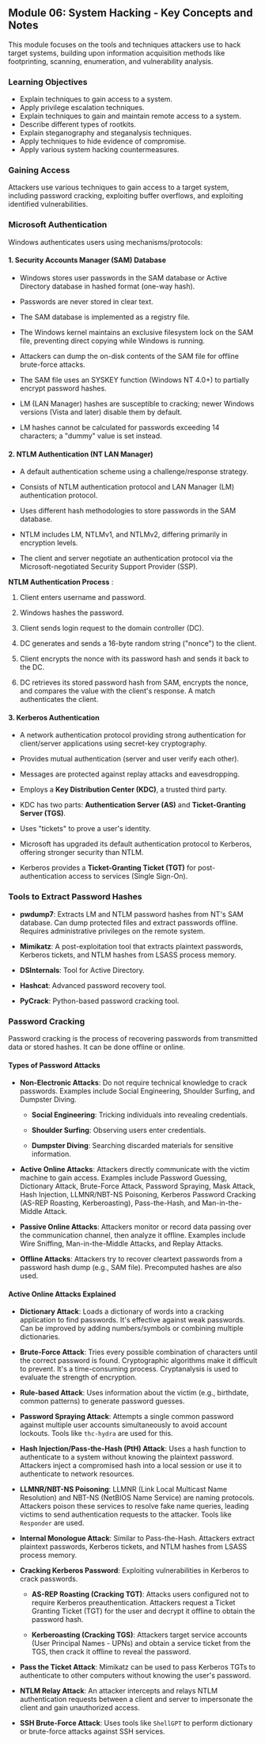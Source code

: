 ﻿## Module 06: System Hacking - Key Concepts and Notes

This module focuses on the tools and techniques attackers use to hack target systems, building upon information acquisition methods like footprinting, scanning, enumeration, and vulnerability analysis.

### Learning Objectives

-   Explain techniques to gain access to a system.
-   Apply privilege escalation techniques.
-   Explain techniques to gain and maintain remote access to a system.
-   Describe different types of rootkits.
-   Explain steganography and steganalysis techniques.
-   Apply techniques to hide evidence of compromise.
-   Apply various system hacking countermeasures.

### Gaining Access

Attackers use various techniques to gain access to a target system, including password cracking, exploiting buffer overflows, and exploiting identified vulnerabilities.

### Microsoft Authentication

Windows authenticates users using mechanisms/protocols:

#### 1. Security Accounts Manager (SAM) Database

-   Windows stores user passwords in the SAM database or Active Directory database in hashed format (one-way hash).
    
-   Passwords are never stored in clear text.
    
-   The SAM database is implemented as a registry file.
    
-   The Windows kernel maintains an exclusive filesystem lock on the SAM file, preventing direct copying while Windows is running.
    
-   Attackers can dump the on-disk contents of the SAM file for offline brute-force attacks.
    
-   The SAM file uses an SYSKEY function (Windows NT 4.0+) to partially encrypt password hashes.
    
-   LM (LAN Manager) hashes are susceptible to cracking; newer Windows versions (Vista and later) disable them by default.
    
-   LM hashes cannot be calculated for passwords exceeding 14 characters; a "dummy" value is set instead.
    

#### 2. NTLM Authentication (NT LAN Manager)

-   A default authentication scheme using a challenge/response strategy.
    
-   Consists of NTLM authentication protocol and LAN Manager (LM) authentication protocol.
    
-   Uses different hash methodologies to store passwords in the SAM database.
    
-   NTLM includes LM, NTLMv1, and NTLMv2, differing primarily in encryption levels.
    
-   The client and server negotiate an authentication protocol via the Microsoft-negotiated Security Support Provider (SSP).
    

**NTLM Authentication Process** :

1.  Client enters username and password.
    
2.  Windows hashes the password.
    
3.  Client sends login request to the domain controller (DC).
    
4.  DC generates and sends a 16-byte random string ("nonce") to the client.
    
5.  Client encrypts the nonce with its password hash and sends it back to the DC.
    
6.  DC retrieves its stored password hash from SAM, encrypts the nonce, and compares the value with the client's response. A match authenticates the client.
    

#### 3. Kerberos Authentication

-   A network authentication protocol providing strong authentication for client/server applications using secret-key cryptography.
    
-   Provides mutual authentication (server and user verify each other).
    
-   Messages are protected against replay attacks and eavesdropping.
    
-   Employs a **Key Distribution Center (KDC)**, a trusted third party.
    
-   KDC has two parts: **Authentication Server (AS)** and **Ticket-Granting Server (TGS)**.
    
-   Uses "tickets" to prove a user's identity.
    
-   Microsoft has upgraded its default authentication protocol to Kerberos, offering stronger security than NTLM.
    
-   Kerberos provides a **Ticket-Granting Ticket (TGT)** for post-authentication access to services (Single Sign-On).
    

### Tools to Extract Password Hashes

-   **pwdump7**: Extracts LM and NTLM password hashes from NT's SAM database. Can dump protected files and extract passwords offline. Requires administrative privileges on the remote system.
    
-   **Mimikatz**: A post-exploitation tool that extracts plaintext passwords, Kerberos tickets, and NTLM hashes from LSASS process memory.
    
-   **DSInternals**: Tool for Active Directory.
-   **Hashcat**: Advanced password recovery tool.
-   **PyCrack**: Python-based password cracking tool.

### Password Cracking

Password cracking is the process of recovering passwords from transmitted data or stored hashes. It can be done offline or online.

#### Types of Password Attacks

-   **Non-Electronic Attacks**: Do not require technical knowledge to crack passwords. Examples include Social Engineering, Shoulder Surfing, and Dumpster Diving.
    
    -   **Social Engineering**: Tricking individuals into revealing credentials.
        
    -   **Shoulder Surfing**: Observing users enter credentials.
        
    -   **Dumpster Diving**: Searching discarded materials for sensitive information.
        
-   **Active Online Attacks**: Attackers directly communicate with the victim machine to gain access. Examples include Password Guessing, Dictionary Attack, Brute-Force Attack, Password Spraying, Mask Attack, Hash Injection, LLMNR/NBT-NS Poisoning, Kerberos Password Cracking (AS-REP Roasting, Kerberoasting), Pass-the-Hash, and Man-in-the-Middle Attack.
    
-   **Passive Online Attacks**: Attackers monitor or record data passing over the communication channel, then analyze it offline. Examples include Wire Sniffing, Man-in-the-Middle Attacks, and Replay Attacks.
    
-   **Offline Attacks**: Attackers try to recover cleartext passwords from a password hash dump (e.g., SAM file). Precomputed hashes are also used.
    

#### Active Online Attacks Explained

-   **Dictionary Attack**: Loads a dictionary of words into a cracking application to find passwords. It's effective against weak passwords. Can be improved by adding numbers/symbols or combining multiple dictionaries.
    
-   **Brute-Force Attack**: Tries every possible combination of characters until the correct password is found. Cryptographic algorithms make it difficult to prevent. It's a time-consuming process. Cryptanalysis is used to evaluate the strength of encryption.
    
-   **Rule-based Attack**: Uses information about the victim (e.g., birthdate, common patterns) to generate password guesses.
    
-   **Password Spraying Attack**: Attempts a single common password against multiple user accounts simultaneously to avoid account lockouts. Tools like `thc-hydra` are used for this.
    
-   **Hash Injection/Pass-the-Hash (PtH) Attack**: Uses a hash function to authenticate to a system without knowing the plaintext password. Attackers inject a compromised hash into a local session or use it to authenticate to network resources.
    
-   **LLMNR/NBT-NS Poisoning**: LLMNR (Link Local Multicast Name Resolution) and NBT-NS (NetBIOS Name Service) are naming protocols. Attackers poison these services to resolve fake name queries, leading victims to send authentication requests to the attacker. Tools like `Responder` are used.
    
-   **Internal Monologue Attack**: Similar to Pass-the-Hash. Attackers extract plaintext passwords, Kerberos tickets, and NTLM hashes from LSASS process memory.
    
-   **Cracking Kerberos Password**: Exploiting vulnerabilities in Kerberos to crack passwords.
    
    -   **AS-REP Roasting (Cracking TGT)**: Attacks users configured not to require Kerberos preauthentication. Attackers request a Ticket Granting Ticket (TGT) for the user and decrypt it offline to obtain the password hash.
        
    -   **Kerberoasting (Cracking TGS)**: Attackers target service accounts (User Principal Names - UPNs) and obtain a service ticket from the TGS, then crack it offline to reveal the password.
        
-   **Pass the Ticket Attack**: Mimikatz can be used to pass Kerberos TGTs to authenticate to other computers without knowing the user's password.
    
-   **NTLM Relay Attack**: An attacker intercepts and relays NTLM authentication requests between a client and server to impersonate the client and gain unauthorized access.
    
-   **SSH Brute-Force Attack**: Uses tools like `ShellGPT` to perform dictionary or brute-force attacks against SSH services.
